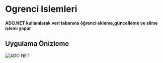<h1>Ogrenci Islemleri</h1>
    <h4>
       ADO.NET kullanılarak veri tabanına öğrenci ekleme,güncelleme ve silme işlemi yapar
    </h4>

  <h2>Uygulama Önizleme</h2>

  ![ADO NET](https://github.com/MuratAli003/OgrenciIslem-ADO.NET/assets/120710970/9fe7c4ec-a493-4925-b244-ad08b1b1328d)
